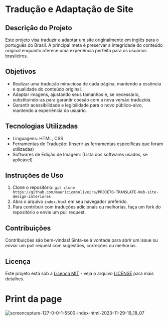 # Tradução e Adaptação de Site

## Descrição do Projeto

Este projeto visa traduzir e adaptar um site originalmente em inglês para o português do Brasil. A principal meta é preservar a integridade do conteúdo original enquanto oferece uma experiência perfeita para os usuários brasileiros. 

## Objetivos

- Realizar uma tradução minuciosa de cada página, mantendo a essência e qualidade do conteúdo original.
- Adaptar imagens, ajustando seus tamanhos e, se necessário, substituindo-as para garantir coesão com a nova versão traduzida.
- Garantir acessibilidade e legibilidade para o novo público-alvo, mantendo a experiência do usuário.

## Tecnologias Utilizadas

- Linguagens: HTML, CSS
- Ferramentas de Tradução: (Inserir as ferramentas específicas que foram utilizadas)
- Softwares de Edição de Imagem: (Lista dos softwares usados, se aplicável)

## Instruções de Uso

1. Clone o repositório: `git clone https://github.com/mauriciomholiveira/PROJETO-TRANSLATE-Web-site-design-interiores`
2. Abra o arquivo `index.html` em seu navegador preferido.
3. Para contribuir com traduções adicionais ou melhorias, faça um fork do repositório e envie um pull request.

## Contribuições

Contribuições são bem-vindas! Sinta-se à vontade para abrir um issue ou enviar um pull request com sugestões, correções ou melhorias.



## Licença

Este projeto está sob a [Licença MIT](https://opensource.org/licenses/MIT) - veja o arquivo [LICENSE](LICENSE) para mais detalhes.

# Print da page

![screencapture-127-0-0-1-5500-index-html-2023-11-29-19_18_07](https://github.com/mauriciomholiveira/PROJETO-TRANSLATE-Web-site-design-interiores/assets/99220549/007f1455-c670-4c2b-b8bf-439e634081fa)

